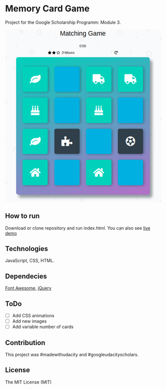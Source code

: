 # Memory Card Game
Project for the Google Scholarship Programm: Module 3.

![Screenshot](/img/screen.png)

## How to run
Download or clone repository and run index.html. You can also see [live demo](https://ewelinaki.github.io/UDACITY-Memory-Game/)

## Technologies
JavaScript, CSS, HTML.

## Dependecies
[Font Awesome](https://fontawesome.com/), [jQuery](https://jquery.com/)

## ToDo
- [ ] Add CSS animations
- [ ] Add new images
- [ ] Add variable number of cards

## Contribution
This project was #madewithudacity and #googleudacityscholars.

## License
The MIT License (MIT)
